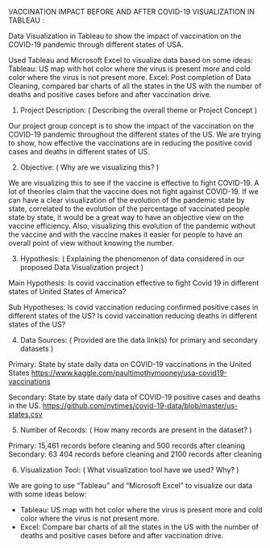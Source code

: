 VACCINATION IMPACT BEFORE AND AFTER COVID-19 VISUALIZATION IN TABLEAU :

Data Visualization in Tableau to show the impact of vaccination on the COVID-19 pandemic through different states of USA.

Used Tableau and Microsoft Excel to visualize data based on some ideas:
Tableau: US map with hot color where the virus is present more and cold color where the virus is not present more. 
Excel: Post completion of Data Cleaning, compared bar charts of all the states in the US with the number of deaths and positive cases before and after vaccination drive.


1.	Project Description: ( Describing the overall theme or Project Concept )

Our project group concept is to show the impact of the vaccination on the COVID-19 pandemic throughout the different states of the US. We are trying to show, how effective the vaccinations are in reducing the positive covid cases and deaths in different states of US.


2.	Objective: ( Why are we visualizing this? )

We are visualizing this to see if the vaccine is effective to fight COVID-19. A lot of theories claim that the vaccine does not fight against COVID-19. If we can have a clear visualization of the evolution of the pandemic state by state, correlated to the evolution of the percentage of vaccinated people state by state, it would be a great way to have an objective view on the vaccine efficiency. Also, visualizing this evolution of the pandemic without the vaccine and with the vaccine makes it easier for people to have an overall point of view without knowing the number.


3.	Hypothesis: ( Explaining the phenomenon of data considered in our proposed Data Visualization project )

Main Hypothesis: 
Is covid vaccination effective to fight Covid 19 in different states of United States of America?

Sub Hypotheses: 
Is covid vaccination reducing confirmed positive cases in different states of the US? 
Is covid vaccination reducing deaths in different states of the US?


4.	Data Sources: ( Provided are the data link(s) for primary and secondary datasets )

Primary: State by state daily data on COVID-19 vaccinations in the United States
https://www.kaggle.com/paultimothymooney/usa-covid19-vaccinations

Secondary: State by state daily data of COVID-19 positive cases and deaths in the US.
https://github.com/nytimes/covid-19-data/blob/master/us-states.csv


5.	Number of Records: ( How many records are present in the dataset? )

Primary: 15,461 records before cleaning and 500 records after cleaning
Secondary: 63 404 records before cleaning and 2100 records after cleaning


6.	Visualization Tool: ( What visualization tool have we used? Why? )

We are going to use “Tableau” and “Microsoft Excel” to visualize our data with some ideas below:
-	Tableau: US map with hot color where the virus is present more and cold color where the virus is not present more. 
-	Excel: Compare bar charts of all the states in the US with the number of deaths and positive cases before and after vaccination drive. 





